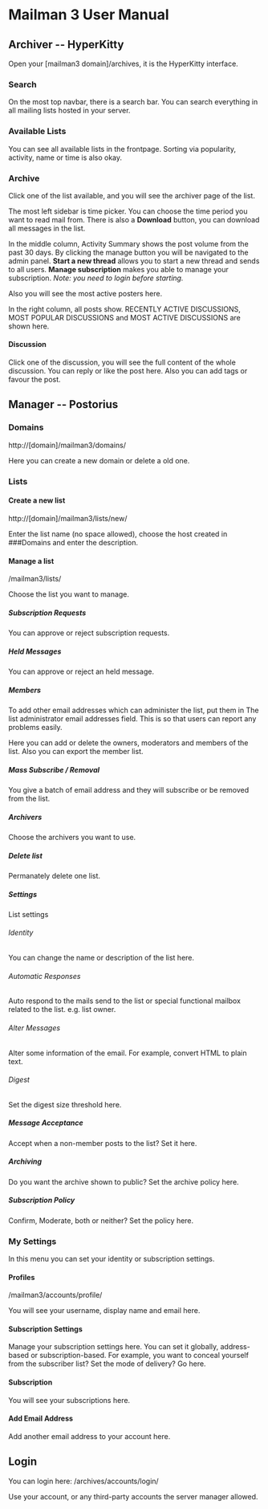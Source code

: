 # Mailman 3 User Manual

## Archiver -- HyperKitty

Open your [mailman3 domain]/archives, it is the HyperKitty interface. 

### Search

On the most top navbar, there is a search bar. You can search everything in all mailing lists hosted in your server. 

### Available Lists

You can see all available lists in the frontpage. Sorting via popularity, activity, name or time is also okay.

### Archive

Click one of the list available, and you will see the archiver page of the list. 

The most left sidebar is time picker. You can choose the time period you want to read mail from. There is also a **Download** button, you can download all messages in the list.

In the middle column, Activity Summary shows the post volume from the past 30 days. By clicking the manage button you will be navigated to the admin panel. **Start a new thread** allows you to start a new thread and sends to all users. **Manage subscription** makes you able to manage your subscription. *Note: you need to login before starting.*

Also you will see the most active posters here.

In the right column, all posts show. RECENTLY ACTIVE DISCUSSIONS, MOST POPULAR DISCUSSIONS and MOST ACTIVE DISCUSSIONS are shown here. 

#### Discussion

Click one of the discussion, you will see the full content of the whole discussion. You can reply or like the post here. Also you can add tags or favour the post.

## Manager -- Postorius

### Domains

http://[domain]/mailman3/domains/

Here you can create a new domain or delete a old one.

### Lists

#### Create a new list

http://[domain]/mailman3/lists/new/

Enter the list name (no space allowed),  choose the host created in ###Domains and enter the description. 

#### Manage a list

/mailman3/lists/

Choose the list you want to manage.

##### Subscription Requests

You can approve or reject subscription requests.

##### Held Messages

You can approve or reject an held message.

##### Members

To add other email addresses which can administer the list, put them in The list administrator email addresses field. This is so that users can report any problems easily. 

Here you can add or delete the owners, moderators and members of the list. Also you can export the member list.

##### Mass Subscribe / Removal

You give a batch of email address and they will subscribe or be removed from the list. 

##### Archivers

Choose the archivers you want to use.

##### Delete list

Permanately delete one list.

##### Settings

List settings

###### Identity

You can change the name or description of the list here.

###### Automatic Responses

Auto respond to the mails send to the list or special functional mailbox related to the list. e.g. list owner.

###### Alter Messages

Alter some information of the email. For example, convert HTML to plain text. 

###### Digest

Set the digest size threshold here.

##### Message Acceptance

Accept when a non-member posts to the list? Set it here.

##### Archiving

Do you want the archive shown to public? Set the archive policy here.

##### Subscription Policy

Confirm, Moderate, both or neither? Set the policy here.

### My Settings

In this menu you can set your identity or subscription settings.

#### Profiles

/mailman3/accounts/profile/

You will see your username, display name and email here.

#### Subscription Settings

Manage your subscription settings here. You can set it globally, address-based or subscription-based. For example, you want to conceal yourself from the subscriber list? Set the mode of delivery? Go here.

#### Subscription

You will see your subscriptions here. 

#### Add Email Address

Add another email address to your account here.

## Login

You can login here: /archives/accounts/login/

Use your account, or any third-party accounts the server manager allowed.
